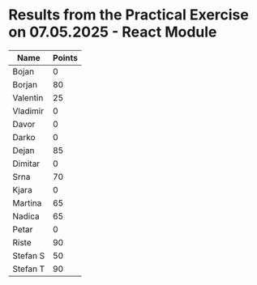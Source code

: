 # Results from the Practical Exercise on 07.05.2025 - React Module

| Name     | Points |
| -------- | ------ |
| Bojan    | 0      |
| Borjan   | 80     |
| Valentin | 25     |
| Vladimir | 0      |
| Davor    | 0      |
| Darko    | 0      |
| Dejan    | 85     |
| Dimitar  | 0      |
| Srna     | 70     |
| Kjara    | 0      |
| Martina  | 65     |
| Nadica   | 65     |
| Petar    | 0      |
| Riste    | 90     |
| Stefan S | 50     |
| Stefan T | 90     |
